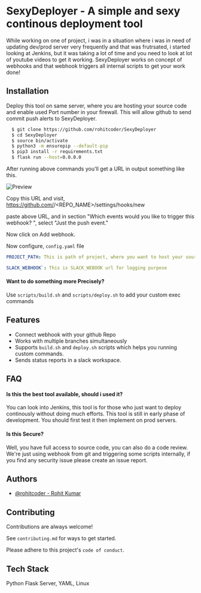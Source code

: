 
# SexyDeployer - A simple and sexy continous deployment tool

While working on one of project, i was in a situation where i was in need of updating dev/prod server very frequently and that was frutrsated, i started looking at Jenkins, but it was taking a lot of time and you need to look at lot of youtube videos to get it working. SexyDeployer works on concept of webhooks and that webhook triggers all internal scripts to get your work done!




## Installation
Deploy this tool on same server, where you are hosting your source code and enable used Port number in your firewall. This will allow github to send commit push alerts to SexyDeployer.

```bash
  $ git clone https://github.com/rohitcoder/SexyDeployer
  $ cd SexyDeployer
  $ source bin/activate
  $ python3 -m ensurepip --default-pip
  $ pip3 install -r requirements.txt
  $ flask run --host=0.0.0.0
```

After running above commands you'll get a URL in output something like this.

![Preview](https://i.imgur.com/8rA5RdN.png)

Copy this URL and visit, https://github.com/<Username>/<REPO_NAME>/settings/hooks/new

paste above URL, and in section "Which events would you like to trigger this webhook?
", select "Just the push event."

Now click on Add webhook.

Now configure, ``config.yaml`` file

```YAML
PROJECT_PATH: This is path of project, where you want to host your source code of application.

SLACK_WEBHOOK`: This is SLACK_WEBOOK url for logging purpose
```

#### Want to do something more Precisely?
Use `scripts/build.sh` and `scripts/deploy.sh` to add your custom exec commands
## Features

- Connect webhook with your github Repo
- Works with multiple branches simultaneously
- Supports ``build.sh`` and ``deploy.sh`` scripts which helps you running custom commands.
- Sends status reports in a slack workspace.


## FAQ

#### Is this the best tool available, should i used it?

You can look into Jenkins, this tool is for those who just want to deploy continously without doing much efforts. This tool is still in early phase of development. You should first test it then implement on prod servers.

#### Is this Secure?

Well, you have full access to source code, you can also do a code review. We're just using webhook from git and triggering some scripts internally, if you find any security issue please create an issue report.


## Authors

- [@rohitcoder - Rohit Kumar](https://github.com/rohitcoder)


## Contributing

Contributions are always welcome!

See `contributing.md` for ways to get started.

Please adhere to this project's `code of conduct`.


## Tech Stack

Python Flask Server, YAML, Linux

